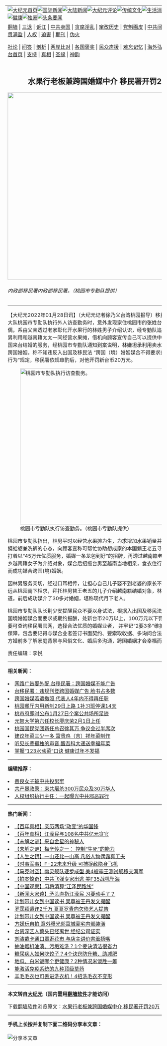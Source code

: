<a name="1" id="1" target="_blank"></a><span id="1"></span>
<table align=center border="0"><tr><td colspan="2" VALIGN=TOP><a href="https://github.com/gxvwdc3664/djy/blob/master/gb/nf1351518.md#1"><img src="https://raw.githubusercontent.com/gxvwdc3664/www/master/t/djy/1.jpg" title="大纪元首页" alt="大纪元首页"></a><a href="https://github.com/gxvwdc3664/djy/blob/master/gb/n24hr.md#1"><img src="https://raw.githubusercontent.com/gxvwdc3664/www/master/t/djy/3.jpg" title="国际新闻" alt="国际新闻"></a><a href="https://github.com/gxvwdc3664/djy/blob/master/gb/nsc413.md#1"><img src="https://raw.githubusercontent.com/gxvwdc3664/www/master/t/djy/4.jpg" title="大陆新闻" alt="大陆新闻"></a><a href="https://github.com/gxvwdc3664/djy/blob/master/gb/news392.md#1"><img src="https://raw.githubusercontent.com/gxvwdc3664/www/master/t/djy/5.jpg" title="大纪元评论" alt="大纪元评论"></a><a href="https://github.com/gxvwdc3664/djy/blob/master/gb/news2007.md#1"><img src="https://raw.githubusercontent.com/gxvwdc3664/www/master/t/djy/6.jpg" title="传统文化" alt="传统文化"></a><a href="https://github.com/gxvwdc3664/djy/blob/master/gb/news2008.md#1"><img src="https://raw.githubusercontent.com/gxvwdc3664/www/master/t/djy/7.jpg" title="生活消费" alt="生活消费"></a><a href="https://github.com/gxvwdc3664/djy/blob/master/gb/ncyule.md#1"><img src="https://raw.githubusercontent.com/gxvwdc3664/www/master/t/djy/8.jpg" title="娱乐休闲" alt="娱乐休闲"></a><a href="https://github.com/gxvwdc3664/djy/blob/master/gb/nsc1002.md#1"><img src="https://raw.githubusercontent.com/gxvwdc3664/www/master/t/djy/9.jpg" title="健康" alt="健康"></a><a href="https://github.com/gxvwdc3664/djy/blob/master/gb/nf6092.md#1"><img src="https://raw.githubusercontent.com/gxvwdc3664/www/master/t/djy/10a.jpg" title="独家" alt="独家"></a><a href="https://github.com/gxvwdc3664/djy/blob/master/gb/nf4514.md#1"><img src="https://raw.githubusercontent.com/gxvwdc3664/www/master/t/djy/12a.jpg" title="头条要闻" alt="头条要闻"></a></td></tr>
<tr><td colspan="2" VALIGN=TOP><a target="_blank" href="https://github.com/gxvwdc3664/www/blob/master/README.md?zsrh#1">翻墙</a> | <a target="_blank" href="https://github.com/gxvwdc3664/djy/blob/master/gb/nf5657.md#1">三退</a> | <a target="_blank" href="https://github.com/gxvwdc3664/djy/blob/master/gb/nf6124.md#1">诉江</a> | <a target="_blank" href="https://github.com/gxvwdc3664/djy/blob/master/gb/nf1176117.md#1">中共卖国</a> | <a target="_blank" href="https://github.com/gxvwdc3664/djy/blob/master/gb/nf5773.md#1">贪腐淫乱</a> | <a target="_blank" href="https://github.com/gxvwdc3664/djy/blob/master/gb/nf1176115.md#1">窜改历史</a> | <a target="_blank" href="https://github.com/gxvwdc3664/djy/blob/master/gb/nf1176107.md#1">党魁画皮</a> | <a target="_blank" href="https://github.com/gxvwdc3664/djy/blob/master/gb/nf1320400.md#1">中共间谍</a> | <a target="_blank" href="https://github.com/gxvwdc3664/djy/blob/master/gb/nf1176114.md#1">破坏传统</a> | <a target="_blank" href="https://github.com/gxvwdc3664/ntdtv/blob/master/gb/prog447_1.md#1">恶贯满盈</a> | <a target="_blank" href="https://github.com/gxvwdc3664/djy/blob/master/gb/ncid278.md#1">人权</a> | <a target="_blank" href="https://github.com/gxvwdc3664/djy/blob/master/gb/nf1176111.md#1">迫害</a> | <a target="_blank" href="https://gitlab.com/szzdlab/mh-qikan/blob/master/README.md#1">期刊</a> | <a target="_blank" href="https://github.com/gxvwdc3664/djy/blob/master/gb/nf5562.md#1">伪火</a></p><p><a target="_blank" href="https://github.com/gxvwdc3664/djy/blob/master/gb/9p.md#1">社论</a> | <a target="_blank" href="https://github.com/gxvwdc3664/djy/blob/master/gb/nf4378.md#1">问答</a> | <a target="_blank" href="https://github.com/gxvwdc3664/djy/blob/master/gb/nf5792.md#1">剖析</a> | <a target="_blank" href="https://github.com/gxvwdc3664/djy/blob/master/gb/nf5735.md#1">两岸比对</a> | <a target="_blank" href="https://github.com/gxvwdc3664/djy/blob/master/gb/nf6119.md#1">各国褒奖</a> | <a target="_blank" href="https://github.com/gxvwdc3664/djy/blob/master/gb/nf6120.md#1">民众声援</a> | <a target="_blank" href="https://github.com/gxvwdc3664/djy/blob/master/gb/nf1188594.md#1">难忘记忆</a> | <a target="_blank" href="https://github.com/gxvwdc3664/djy/blob/master/gb/nf3180.md#1">海外弘传</a> | <a target="_blank" href="https://github.com/gxvwdc3664/djy/blob/master/gb/nf5410.md#1">万人上访</a> | <a target="_blank" href="https://github.com/gxvwdc3664/www/blob/master/README.md?zsrh#1">平台首页</a> | <a target="_blank" href="https://github.com/gxvwdc3664/djy/blob/master/gb/nf4386.md#1">支持</a> | <a target="_blank" href="https://github.com/gxvwdc3664/djy/blob/master/gb/nf4389.md#1">真相</a> | <a target="_blank" href="https://github.com/gxvwdc3664/djy/blob/master/gb/nf5790.md#1">圣缘</a> | <a target="_blank" href="https://github.com/gxvwdc3664/djy/blob/master/gb/nf4786.md#1">神韵</a></td></tr>
<tr><td VALIGN=TOP width="626"><h2 align=center>水果行老板兼跨国婚媒中介 移民署开罚20万</h2>
<img width="600" src="https://i.epochtimes.com/assets/uploads/2022/01/id13535192-539365.jpeg" />
<h6>内政部移民署内政部移民署。（桃园市专勤队提供）
</h6>
<hr>
<p>【大纪元2022年01月28日讯】（大纪元记者徐乃义台湾桃园报导）<ahref="https://github.com/gxvwdc3664/djy/blob/master/gb/tag/%E7%A7%BB%E6%B0%91%E7%BD%B2.md#1">移民署</a>北区事务大队桃园市专勤队执行外人访查勤务时，意外发现家住桃园市的张姓台配与越南籍配偶，系由父亲透过老家彰化开水果行的林姓男子介绍认识，经专勤队追查后发现，林男利用和越南籍太太一同经营水果摊，借机向顾客宣传自己可以提供中介越南女子<ahref="https://github.com/gxvwdc3664/djy/blob/master/gb/tag/%E8%B7%A8%E5%9B%BD.md#1">跨国</a>来台结婚的服务，经桃园市专勤队通知到案说明，林嫌坦承利用卖水果之便，媒合跨国婚姻，称不知违反入出国及移民法 “跨国（境）婚姻媒合不得要求或期约报酬之行为”规定，移民署依规审酌后，对他开罚新台币20万元。</p>
<figure id="13535193" aria-describedby="caption-13535193" style="width: 500px" class="wp-caption aligncenter"><ahref=" https://i.epochtimes.com/assets/uploads/2022/01/id13535193-539366-450x600.jpeg" target="_blank" rel="noreferrer noopener"> <img src="https://i.epochtimes.com/assets/uploads/2022/01/id13535193-539366-450x600.jpeg" alt="桃园市专勤队执行访查勤务。" width="500" /></a><figcaption id="caption-13535193" class="wp-caption-text">桃园市专勤队执行访查勤务。（桃园市专勤队提供）</figcaption></figure>
<p>桃园市专勤队指出，林男平时以经营水果摊为生，为求增加水果销量并赚取外快，以摸蛤蛎兼洗裤的心态，向顾客宣称可帮忙协助想成家的本国籍王老五寻找对象，林男打着以“45万元优质服务，<ahref="https://github.com/gxvwdc3664/djy/blob/master/gb/tag/%E5%A9%9A%E5%AA%92.md#1">婚媒</a>一条龙包到好”的招牌，再透过越南籍老婆负责提供家乡越南籍女子为介绍对象，媒合后招揽台男至越南当地相亲，食衣住行一手包办，从而成功媒合<ahref="https://github.com/gxvwdc3664/djy/blob/master/gb/tag/%E8%B7%A8%E5%9B%BD.md#1">跨国</a>(境)婚姻。</p>
<p>因林男服务亲切，经过口耳相传，让担心自己儿子娶不到老婆的家长不辞辛劳，甚至远从桃园南下相求，拜托林男替王老五的儿子介绍越南籍结婚对象，林男透过类似管道，前后成功媒介了30多对婚姻，堪称现代月下老人。</p>
<p>桃园市专勤队队长荆少安提醒民众不要以身试法，根据入出国及移民法规定，从事跨国境婚姻媒合而要求或期约报酬，处新台币20万以上，100万元以下罚锾。民众若需要可查询<ahref="https://github.com/gxvwdc3664/djy/blob/master/gb/tag/%E7%A7%BB%E6%B0%91%E7%BD%B2.md#1">移民署</a>官网，选择合法优质的<ahref="https://github.com/gxvwdc3664/djy/blob/master/gb/tag/%E5%A9%9A%E5%AA%92.md#1">婚媒</a>业者， 并牢记“2要3多”维护自身权益较有保障，包含要记得与媒合业者签订书面契约、要索取收据、多询问合法婚媒团体，双方婚前多了解家庭背景与风俗文化、婚后多沟通，跨国婚姻才会幸福而长久。◇</p>
<p>责任编辑：李悦</p>

<hr>


<strong>相关新闻：</strong>
<li><a href="https://github.com/gxvwdc3664/djy/blob/master/gb/18/8/28/n10672465.md#1">网路广告娶外配  台移民署：跨国婚媒不能广告</a></li>
<li><a href="https://github.com/gxvwdc3664/djy/blob/master/gb/18/11/16/n10856039.md#1">台移民署：违规刊登跨国婚媒广告 脸书占多数</a></li>
<li><a href="https://github.com/gxvwdc3664/djy/blob/master/gb/19/11/14/n11655528.md#1">跨国婚媒若遭撤照 代表人4年内不得再任职</a></li>
<li><a href="https://github.com/gxvwdc3664/djy/blob/master/gb/22/1/27/n13533558.md#1">桃园餐厅内用新制29日上路  1补习班停课14天</a></li>
<li><a href="https://github.com/gxvwdc3664/djy/blob/master/gb/22/1/27/n13532778.md#1">桃市府即时公布1月27日个案公共场所足迹</a></li>
<li><a href="https://github.com/gxvwdc3664/djy/blob/master/gb/22/1/27/n13533295.md#1">元智大学第六任校长廖庆荣2月1日上任</a></li>
<li><a href="https://github.com/gxvwdc3664/djy/blob/master/gb/22/1/27/n13533304.md#1">桃园国民党团新任总召徐其万 争议会过半席次</a></li>
<li><a href="https://github.com/gxvwdc3664/djy/blob/master/gb/22/1/27/n13533300.md#1">建议年菜三少一多 富贵鸡（吉）祥年菜制作</a></li>
<li><a href="https://github.com/gxvwdc3664/djy/blob/master/gb/22/1/27/n13532543.md#1">听见长辈孤独的声音  醒吾科大递送幸福年菜</a></li>
<li><a href="https://github.com/gxvwdc3664/djy/blob/master/gb/22/1/27/n13532550.md#1">掌握“123水动菜”口诀  健康过年不发福</a></li>
<hr>


<strong>编辑推荐：</strong>
<li><a href="https://github.com/upjkzu3674/djy/blob/master/gb/13/9/29/n3974789.md?dfh#1" target="_blank">善良女子被中共投男牢</a></li><li><a href="https://github.com/tsiac2612/djy/blob/master/gb/19/5/8/n11241790.md#1" target="_blank">共产暴政录：柬共屠杀300万民众及30万华人</a></li><li><a href="https://github.com/tsiac2612/djy/blob/master/gb/19/7/20/n11398383.md#1" target="_blank">人权组织执行主任：一起曝光中共邪恶罪行</a></li>
<hr>

<strong>热门新闻：</strong>
<li><a href="https://github.com/igkjys3610/djy/blob/master/gb/22/1/21/n13521022.md#1">【百年真相】亲历两场“政变”的华国锋</a></li>
<li><a href="https://github.com/igkjys3610/djy/blob/master/gb/22/1/21/n13519237.md#1">【百年真相】江泽民与108名中共亿元贪官</a></li>
<li><a href="https://github.com/igkjys3610/djy/blob/master/gb/22/1/20/n13518546.md#1">【未解之谜】来自金星的神秘人</a></li>
<li><a href="https://github.com/igkjys3610/djy/blob/master/gb/22/1/21/n13521460.md#1">【未解之谜】梅辛传之一： 控制“生死”的能力</a></li>
<li><a href="https://github.com/igkjys3610/djy/blob/master/gb/21/12/20/n13447612.md#1">【人生之钥】一山还比一山高 凡俗人物偶露真工夫</a></li>
<li><a href="https://github.com/igkjys3610/djy/blob/master/gb/22/1/26/n13531675.md#1">【时事军事】F-22未来升级 可捕捉敌隐身飞机</a></li>
<li><a href="https://github.com/igkjys3610/djy/blob/master/gb/22/1/27/n13533520.md#1">【马克时空】幽灵舰队逐步成型 美4艘霸王测试舰移交海军</a></li>
<li><a href="https://github.com/igkjys3610/djy/blob/master/gb/22/1/27/n13533906.md#1">【拍案惊奇】中共飞弹专家出逃 美F35战机坠海</a></li>
<li><a href="https://github.com/igkjys3610/djy/blob/master/gb/22/1/26/n13531015.md#1">【中国观察】习将清算“江泽民路线”</a></li>
<li><a href="https://github.com/igkjys3610/djy/blob/master/gb/22/1/26/n13530976.md#1">【新闻大家谈】矛头直指江泽民 习要动手了？</a></li>
<li><a href="https://github.com/igkjys3610/djy/blob/master/gb/22/1/26/n13531463.md#1">计划带儿女到中国读书 吴尊被王丹发文提醒</a></li>
<li><a href="https://github.com/igkjys3610/djy/blob/master/gb/22/1/26/n13530570.md#1">罗霈颖遭诈2千万 哥哥罗青向欠债艺人提告</a></li>
<li><a href="https://github.com/igkjys3610/djy/blob/master/gb/22/1/26/n13531463.md#1">计划带儿女到中国读书 吴尊被王丹发文提醒</a></li>
<li><a href="https://github.com/igkjys3610/djy/blob/master/gb/22/1/24/n13527028.md#1">方媛玩自拍 意外曝光郭富城豪宅内部装潢</a></li>
<li><a href="https://github.com/igkjys3610/djy/blob/master/gb/22/1/27/n13532761.md#1">台资深艺人蔡头已经离世  经纪公司证实</a></li>
<li><a href="https://github.com/igkjys3610/djy/blob/master/gb/22/1/25/n13529046.md#1">刘涛戴卡通口罩逛花市 与店主讲价害羞捂嘴</a></li>
<li><a href="https://github.com/igkjys3610/djy/blob/master/gb/22/1/25/n13527183.md#1">抽油烟机油渍、污垢难洗？1个要诀清洁很省力</a></li>
<li><a href="https://github.com/igkjys3610/djy/blob/master/gb/22/1/24/n13526706.md#1">糖尿病人如何吃饺子？4个诀窍防升糖、助减肥</a></li>
<li><a href="https://github.com/igkjys3610/djy/blob/master/gb/21/12/29/n13466212.md#1">地瓜、白米饭哪个更健康？2种情况米饭胜一筹</a></li>
<li><a href="https://github.com/igkjys3610/djy/blob/master/gb/22/1/25/n13528477.md#1">能激活免疫系统的九种顶级草药</a></li>
<li><a href="https://github.com/igkjys3610/djy/blob/master/gb/22/1/24/n13526447.md#1">羊毛毛衣也可丢进洗衣机！4招洗毛衣不变形</a></li>
<hr>

<strong>本文转自<a href="https://www.epochtimes.com">大纪元</a>（国内需用<a href="https://github.com/gxvwdc3664/www/blob/master/README.md#8">翻墙软件</a>才能访问）</strong><p>下载<a href="https://github.com/gxvwdc3664/www/blob/master/README.md#8">翻墙软件</a>浏览原文：<a href="https://www.epochtimes.com/gb/22/1/28/n13535190.htm">水果行老板兼跨国婚媒中介 移民署开罚20万</a></p><hr>

<strong>手机上长按并复制下面二维码分享本文章：</strong><br><br><img src="https://chart.apis.google.com/chart?cht=qr&chs=240x240&choe=UTF-8&chld=M|2&chl=https://github.com/gxvwdc3664/djy/blob/master/gb/22/1/28/n13535190.md%231" title="分享本文章"></td><td VALIGN=TOP><a href="https://github.com/gxvwdc3664/djy/blob/master/gb/16/1/21/n4622075.md?dfh#1" target="_blank"><img src="https://raw.githubusercontent.com/gxvwdc3664/djy/master/gb/300/wei-f1.jpg" title="中共的伪火骗局"  alt="中共的伪火骗局"></a><br><a href="https://github.com/gxvwdc3664/www/blob/master/README.md?dfh#9" target="_blank"><img src="https://raw.githubusercontent.com/gxvwdc3664/djy/master/gb/300/yong-h.jpg" title="永恒的见证"  alt="永恒的见证"></a><br><a href="https://github.com/gxvwdc3664/djy/blob/master/gb/13/9/29/n3974789.md?dfh#1" target="_blank"><img src="https://raw.githubusercontent.com/gxvwdc3664/djy/master/gb/300/shang-lnz.jpg" title="善良女子被中共投男牢"  alt="善良女子被中共投男牢"></a><br><a href="https://github.com/gxvwdc3664/djy/blob/master/gb/16/3/16/n4663449.md?dfh#1" target="_blank"><img src="https://raw.githubusercontent.com/gxvwdc3664/djy/master/gb/300/huo-z3.jpg" title="警卫目击活摘器官"  alt="警卫目击活摘器官"></a><br><a href="https://github.com/gxvwdc3664/djy/blob/master/gb/16/8/7/n8177641.md?dfh#1" target="_blank"><img src="https://raw.githubusercontent.com/gxvwdc3664/djy/master/gb/300/huo-z4.jpg" title="证人描述活摘恐怖"  alt="证人描述活摘恐怖"></a><br><a href="https://github.com/gxvwdc3664/djy/blob/master/gb/10/4/19/n2881569.md?dfh#1" target="_blank"><img src="https://raw.githubusercontent.com/gxvwdc3664/djy/master/gb/300/huo-z1.jpg" title="揭开活摘器官黑幕"  alt="揭开活摘器官黑幕"></a><br><a href="https://github.com/gxvwdc3664/djy/blob/master/gb/10/11/7/n3077476.md?dfh#1" target="_blank"><img src="https://raw.githubusercontent.com/gxvwdc3664/djy/master/gb/300/ma-ks.jpg" title="马克思的成魔之路"  alt="马克思的成魔之路"></a><br><a href="https://github.com/gxvwdc3664/djy/blob/master/gb/14/6/9/n4173977.md?dfh#1" target="_blank"><img src="https://raw.githubusercontent.com/gxvwdc3664/djy/master/gb/300/chang-zs.jpg" title="藏字石 蕴天机"  alt="藏字石 蕴天机"></a><br><a href="https://github.com/gxvwdc3664/djy/blob/master/gb/18/5/10/n10381511.md?dfh#1" target="_blank"><img src="https://raw.githubusercontent.com/gxvwdc3664/djy/master/gb/300/st1.jpg" title="关注三亿人三退"  alt="关注三亿人三退"></a><br><a href="https://github.com/gxvwdc3664/djy/blob/master/gb/18/3/21/n10237682.md?dfh#1" target="_blank"><img src="https://raw.githubusercontent.com/gxvwdc3664/djy/master/gb/300/jie-t.jpg" title="解体中共复兴中华"  alt="解体中共复兴中华"></a><br><a href="https://github.com/gxvwdc3664/djy/blob/master/gb/9/2/9/n2422991.md?dfh#1" target="_blank"><img src="https://raw.githubusercontent.com/gxvwdc3664/djy/master/gb/300/gao-zs.jpg" title="中共迫害良心律师"  alt="中共迫害良心律师"></a><br><a href="https://github.com/gxvwdc3664/djy/blob/master/gb/18/12/9/n10900044.md?dfh#1" target="_blank"><img src="https://raw.githubusercontent.com/gxvwdc3664/djy/master/gb/300/sj1.jpg" title="三百多万人举报江泽民"  alt="三百多万人举报江泽民"></a><br><a href="https://github.com/gxvwdc3664/djy/blob/master/gb/18/8/28/n10672014.md?dfh#1" target="_blank"><img src="https://raw.githubusercontent.com/gxvwdc3664/djy/master/gb/300/sj2.jpg" title="这些官员为何起诉江泽民"  alt="这些官员为何起诉江泽民"></a><br><a href="https://github.com/gxvwdc3664/djy/blob/master/gb/8/12/18/n2367165.md?dfh#1" target="_blank"><img src="https://raw.githubusercontent.com/gxvwdc3664/djy/master/gb/300/liangan.jpg" title="海峡两岸的强烈对比"  alt="海峡两岸的强烈对比"></a><br><a href="https://github.com/gxvwdc3664/djy/blob/master/gb/15/12/10/n4593139.md?dfh#1" target="_blank"><img src="https://raw.githubusercontent.com/gxvwdc3664/djy/master/gb/300/jia-ndzl.jpg" title="加拿大总理的贺信"  alt="加拿大总理的贺信"></a><br><a href="https://github.com/gxvwdc3664/djy/blob/master/gb/11/6/17/n3289382.md?dfh#1" target="_blank"><img src="https://raw.githubusercontent.com/gxvwdc3664/djy/master/gb/300/xiao-wd.jpg" title="探寻真相兼听则明"  alt="探寻真相兼听则明"></a><br><a href="https://github.com/gxvwdc3664/djy/blob/master/gb/18/10/27/n10812623.md?dfh#1" target="_blank"><img src="https://raw.githubusercontent.com/gxvwdc3664/djy/master/gb/300/yindu.jpg" title="印度媒体报道东方"  alt="印度媒体报道东方"></a><br><a href="https://github.com/gxvwdc3664/djy/blob/master/gb/18/6/9/n10469652.md?dfh#1" target="_blank"><img src="https://raw.githubusercontent.com/gxvwdc3664/djy/master/gb/300/xie-j.jpg" title="不一样的海外校园"  alt="不一样的海外校园"></a><br><a href="https://github.com/gxvwdc3664/djy/blob/master/gb/7/4/5/n1669415.md?dfh#1" target="_blank"><img src="https://raw.githubusercontent.com/gxvwdc3664/djy/master/gb/300/li-up.jpg" title="从大师到徒弟的传奇"  alt="从大师到徒弟的传奇"></a><br><a href="https://github.com/gxvwdc3664/djy/blob/master/gb/17/5/26/n9191512.md?dfh#1" target="_blank"><img src="https://raw.githubusercontent.com/gxvwdc3664/djy/master/gb/300/zfl2.jpg" title="亿万人与东方一本奇书"  alt="亿万人与东方一本奇书"></a><br><a href="https://github.com/gxvwdc3664/djy/blob/master/gb/13/11/27/n4020290.md?dfh#1" target="_blank"><img src="https://raw.githubusercontent.com/gxvwdc3664/djy/master/gb/300/zhen-h.jpg" title="大陆见不到的震撼场面"  alt="大陆见不到的震撼场面"></a><br><a href="https://github.com/gxvwdc3664/djy/blob/master/gb/15/7/17/n4482910.md?dfh#1" target="_blank"><img src="https://raw.githubusercontent.com/gxvwdc3664/djy/master/gb/300/dalu-sk.jpg" title="人心向善 大陆当初盛况"  alt="人心向善 大陆当初盛况"></a><br><a href="https://github.com/gxvwdc3664/djy/blob/master/gb/19/1/5/n10955468.md?dfh#1" target="_blank"><img src="https://raw.githubusercontent.com/gxvwdc3664/djy/master/gb/300/zfl1.jpg" title="追寻真理 这书讲什么"  alt="追寻真理 这书讲什么"></a><br><a href="https://github.com/gxvwdc3664/www/blob/master/README.md?dfh#1" target="_blank"><img src="https://raw.githubusercontent.com/gxvwdc3664/djy/master/gb/300/fq1.jpg" title="下载免费翻墙软件"  alt="下载免费翻墙软件"></a><br></td></tr></table>
